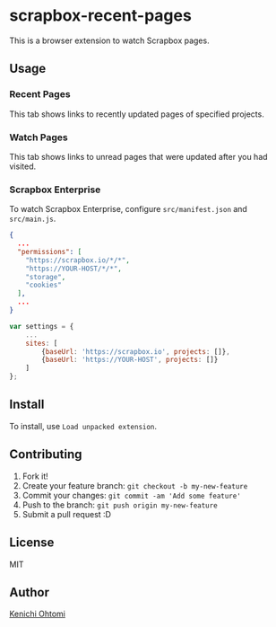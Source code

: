 # scrapbox-recent-pages

This is a browser extension to watch Scrapbox pages.

## Usage

### Recent Pages

This tab shows links to recently updated pages of specified projects.

### Watch Pages

This tab shows links to unread pages that were updated after you had visited.

### Scrapbox Enterprise

To watch Scrapbox Enterprise, configure `src/manifest.json` and `src/main.js`.

```json
{
  ...
  "permissions": [
    "https://scrapbox.io/*/*",
    "https://YOUR-HOST/*/*",
    "storage",
    "cookies"
  ],
  ...
}
```

```javascript
var settings = {
    ...
    sites: [
        {baseUrl: 'https://scrapbox.io', projects: []},
        {baseUrl: 'https://YOUR-HOST', projects: []}
    ]
};
```

## Install

To install, use `Load unpacked extension`.

## Contributing

1. Fork it!
1. Create your feature branch: `git checkout -b my-new-feature`
1. Commit your changes: `git commit -am 'Add some feature'`
1. Push to the branch: `git push origin my-new-feature`
1. Submit a pull request :D

## License

MIT

## Author

[Kenichi Ohtomi](https://github.com/ohtomi)
